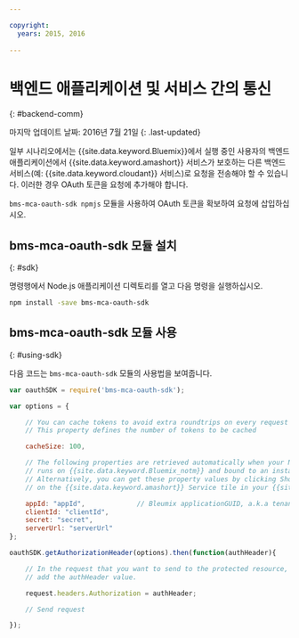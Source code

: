 ```yaml
---

copyright:
  years: 2015, 2016
  
---
```


# 백엔드 애플리케이션 및 서비스 간의 통신
{: #backend-comm}

마지막 업데이트 날짜: 2016년 7월 21일
{: .last-updated}

일부 시나리오에서는 {{site.data.keyword.Bluemix}}에서 실행 중인 사용자의 백엔드 애플리케이션에서 {{site.data.keyword.amashort}} 서비스가 보호하는 다른 백엔드 서비스(예: {{site.data.keyword.cloudant}} 서비스)로 요청을 전송해야 할 수 있습니다. 이러한 경우 OAuth 토큰을 요청에 추가해야 합니다. 

`bms-mca-oauth-sdk npmjs` 모듈을 사용하여 OAuth 토큰을 확보하여 요청에 삽입하십시오.

## bms-mca-oauth-sdk 모듈 설치
{: #sdk}

명령행에서 Node.js 애플리케이션 디렉토리를 열고 다음 명령을 실행하십시오. 

```Bash
npm install -save bms-mca-oauth-sdk
```

## bms-mca-oauth-sdk 모듈 사용
{: #using-sdk}

다음 코드는 `bms-mca-oauth-sdk` 모듈의 사용법을 보여줍니다. 


``` JavaScript
var oauthSDK = require('bms-mca-oauth-sdk');

var options = {

	// You can cache tokens to avoid extra roundtrips on every request
	// This property defines the number of tokens to be cached

	cacheSize: 100,

	// The following properties are retrieved automatically when your Node.js
	// runs on {{site.data.keyword.Bluemix_notm}} and bound to an instance of {{site.data.keyword.amashort}} Service.
	// Alternatively, you can get these property values by clicking Show Credentials
	// on the {{site.data.keyword.amashort}} Service tile in your {{site.data.keyword.Bluemix_notm}} application dashboard

	appId: "appId",				// Bleumix applicationGUID, a.k.a tenantId
	clientId: "clientId",			
	secret: "secret",
	serverUrl: "serverUrl"
};

oauthSDK.getAuthorizationHeader(options).then(function(authHeader){

	// In the request that you want to send to the protected resource, 
	// add the authHeader value.

	request.headers.Authorization = authHeader;

	// Send request

});

```
